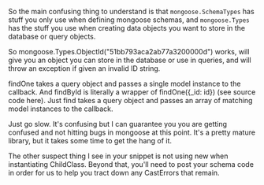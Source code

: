 So the main confusing thing to understand is that `mongoose.SchemaTypes` has stuff you only use when defining mongoose schemas, and `mongoose.Types` has the stuff you use when creating data objects you want to store in the database or query objects.

So mongoose.Types.ObjectId("51bb793aca2ab77a3200000d") works, will give you an object you can store in the database or use in queries, and will throw an exception if given an invalid ID string.

findOne takes a query object and passes a single model instance to the callback. And findById is literally a wrapper of findOne({_id: id}) (see source code here). Just find takes a query object and passes an array of matching model instances to the callback.

Just go slow. It's confusing but I can guarantee you you are getting confused and not hitting bugs in mongoose at this point. It's a pretty mature library, but it takes some time to get the hang of it.

The other suspect thing I see in your snippet is not using new when instantiating ChildClass. Beyond that, you'll need to post your schema code in order for us to help you tract down any CastErrors that remain.

